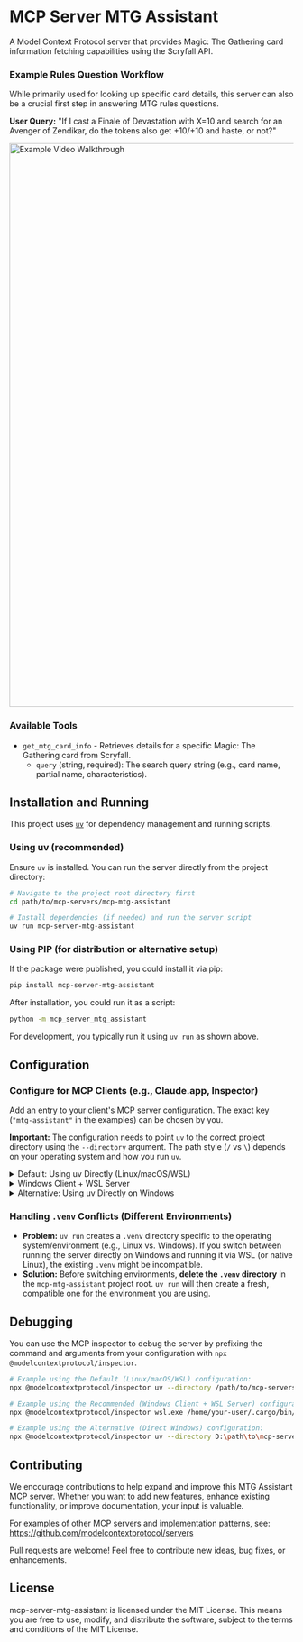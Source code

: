 # MCP Server MTG Assistant

A Model Context Protocol server that provides Magic: The Gathering card information fetching capabilities using the Scryfall API.

### Example Rules Question Workflow

While primarily used for looking up specific card details, this server can also be a crucial first step in answering MTG rules questions.

**User Query:** "If I cast a Finale of Devastation with X=10 and search for an Avenger of Zendikar, do the tokens also get +10/+10 and haste, or not?"

<img src="sample.gif" alt="Example Video Walkthrough" width="1000"/>

### Available Tools

-   `get_mtg_card_info` - Retrieves details for a specific Magic: The Gathering card from Scryfall.
    -   `query` (string, required): The search query string (e.g., card name, partial name, characteristics).


## Installation and Running

This project uses [`uv`](https://docs.astral.sh/uv/) for dependency management and running scripts.

### Using uv (recommended)

Ensure `uv` is installed. You can run the server directly from the project directory:

```bash
# Navigate to the project root directory first
cd path/to/mcp-servers/mcp-mtg-assistant

# Install dependencies (if needed) and run the server script
uv run mcp-server-mtg-assistant
```

### Using PIP (for distribution or alternative setup)

If the package were published, you could install it via pip:

```bash
pip install mcp-server-mtg-assistant
```

After installation, you could run it as a script:

```bash
python -m mcp_server_mtg_assistant
```

For development, you typically run it using `uv run` as shown above.

## Configuration

### Configure for MCP Clients (e.g., Claude.app, Inspector)

Add an entry to your client's MCP server configuration. The exact key (`"mtg-assistant"` in the examples) can be chosen by you.

**Important:** The configuration needs to point `uv` to the correct project directory using the `--directory` argument. The path style (`/` vs `\`) depends on your operating system and how you run `uv`.

<details>
<summary>Default: Using uv Directly (Linux/macOS/WSL)</summary>

This is the standard approach if your MCP client and the server run in the same Linux, macOS, or WSL environment.

```json
// Example for mcp.json or Claude settings
"mcpServers": {
  "mtg-assistant": {
    "command": "uv",
    "args": [
      "--directory",
      "/path/to/mcp-servers/mcp-mtg-assistant", // Unix-style path
      "run",
      "mcp-server-mtg-assistant"
    ]
  }
}
```

</details>

<details>
<summary>Windows Client + WSL Server</summary>

This configuration is **recommended** if your MCP client runs on **Windows**, but you want the server to execute within **WSL** It uses `wsl.exe` to invoke `uv` inside WSL.

**Requirements:**
*   `uv` must be installed *inside* your WSL distribution.
*   Adjust the path to `uv` inside WSL (e.g., `/home/user/.cargo/bin/uv`) if it's not in the WSL `PATH`.
*   Use the `/mnt/...` style path for the `--directory` argument accessible from within WSL.

```json
// Example for mcp.json or Claude settings on Windows
"mcpServers": {
  "mtg-assistant": {
    "command": "wsl.exe",
    "args": [
      "/home/your-user/.cargo/bin/uv", // uv WSL PATH
      "--directory",
      "/mnt/d/repos/mcp-servers/mcp-mtg-assistant", // WSL-style path to project
      "run",
      "mcp-server-mtg-assistant"
    ]
  }
}
```

</details>

<details>
<summary>Alternative: Using uv Directly on Windows</summary>

This assumes `uv` is installed directly on Windows and your MCP client also runs directly on Windows.
*   Use the Windows-style path (`D:\...`) for the `--directory` argument.
*   Be mindful of potential `.venv` conflicts if you also use WSL (see below).

```json
// Example for mcp.json or Claude settings on Windows
"mcpServers": {
  "mtg-assistant": {
    "command": "uv",
    "args": [
      "--directory",
      "D:\path\to\mcp-servers\mcp-mtg-assistant", // Windows-style path
      "run",
      "mcp-server-mtg-assistant"
    ]
  }
}
```

</details>

### Handling `.venv` Conflicts (Different Environments)

*   **Problem:** `uv run` creates a `.venv` directory specific to the operating system/environment (e.g., Linux vs. Windows). If you switch between running the server directly on Windows and running it via WSL (or native Linux), the existing `.venv` might be incompatible.
*   **Solution:** Before switching environments, **delete the `.venv` directory** in the `mcp-mtg-assistant` project root. `uv run` will then create a fresh, compatible one for the environment you are using.

## Debugging

You can use the MCP inspector to debug the server by prefixing the command and arguments from your configuration with `npx @modelcontextprotocol/inspector`.

```bash
# Example using the Default (Linux/macOS/WSL) configuration:
npx @modelcontextprotocol/inspector uv --directory /path/to/mcp-servers/mcp-mtg-assistant run mcp-server-mtg-assistant

# Example using the Recommended (Windows Client + WSL Server) configuration:
npx @modelcontextprotocol/inspector wsl.exe /home/your-user/.cargo/bin/uv --directory /mnt/d/repos/mcp-servers/mcp-mtg-assistant run mcp-server-mtg-assistant

# Example using the Alternative (Direct Windows) configuration:
npx @modelcontextprotocol/inspector uv --directory D:\path\to\mcp-servers\mcp-mtg-assistant run mcp-server-mtg-assistant
```

## Contributing

We encourage contributions to help expand and improve this MTG Assistant MCP server. Whether you want to add new features, enhance existing functionality, or improve documentation, your input is valuable.

For examples of other MCP servers and implementation patterns, see:
https://github.com/modelcontextprotocol/servers

Pull requests are welcome! Feel free to contribute new ideas, bug fixes, or enhancements.

## License

mcp-server-mtg-assistant is licensed under the MIT License. This means you are free to use, modify, and distribute the software, subject to the terms and conditions of the MIT License.